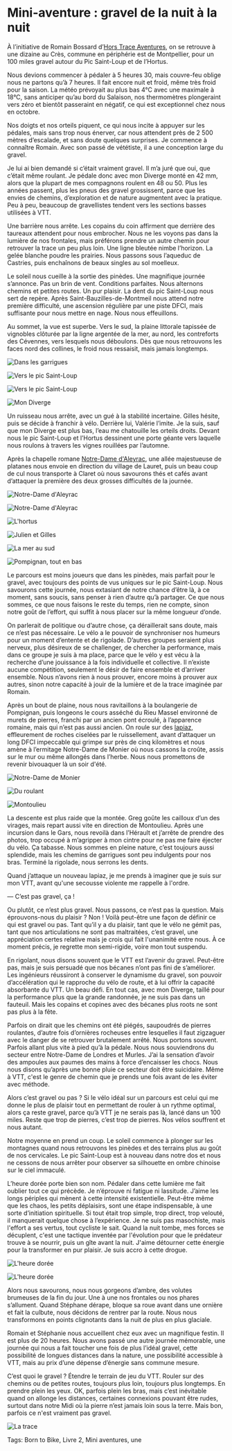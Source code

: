 # Mini-aventure : gravel de la nuit à la nuit

À l’initiative de Romain Bossard d’[Hors Trace Aventures](https://www.hors-traces-aventures.fr/), on se retrouve à une dizaine au Crès, commune en périphérie est de Montpellier, pour un 100 miles gravel autour du Pic Saint-Loup et de l’Hortus.

Nous devions commencer à pédaler à 5 heures 30, mais couvre-feu oblige nous ne partons qu’à 7 heures. Il fait encore nuit et froid, même très froid pour la saison. La météo prévoyait au plus bas 4°C avec une maximale à 18°C, sans anticiper qu’au bord du Salaison, nos thermomètres plongeraint vers zéro et bientôt passeraint en négatif, ce qui est exceptionnel chez nous en octobre.

Nos doigts et nos orteils piquent, ce qui nous incite à appuyer sur les pédales, mais sans trop nous énerver, car nous attendent près de 2 500 mètres d’escalade, et sans doute quelques surprises. Je commence à connaître Romain. Avec son passé de vététiste, il a une conception large du gravel.

Je lui ai bien demandé si c’était vraiment gravel. Il m’a juré que oui, que c’était même roulant. Je pédale donc avec mon Diverge monté en 42 mm, alors que la plupart de mes compagnons roulent en 48 ou 50. Plus les années passent, plus les pneus des gravel grossissent, parce que les envies de chemins, d’exploration et de nature augmentent avec la pratique. Peu à peu, beaucoup de gravellistes tendent vers les sections basses utilisées à VTT.

Une barrière nous arrête. Les copains du coin affirment que derrière des taureaux attendent pour nous embrocher. Nous ne les voyons pas dans la lumière de nos frontales, mais préférons prendre un autre chemin pour retrouver la trace un peu plus loin. Une ligne bleutée nimbe l’horizon. La gelée blanche poudre les prairies. Nous passons sous l’aqueduc de Castries, puis enchaînons de beaux singles au sol moelleux.

Le soleil nous cueille à la sortie des pinèdes. Une magnifique journée s’annonce. Pas un brin de vent. Conditions parfaites. Nous alternons chemins et petites routes. Un pur plaisir. La dent du pic Saint-Loup nous sert de repère. Après Saint-Bauzilles-de-Montmeil nous attend notre première difficulté, une ascension régulière par une piste DFCI, mais suffisante pour nous mettre en nage. Nous nous effeuillons.

Au sommet, la vue est superbe. Vers le sud, la plaine littorale tapissée de vignobles clôturée par la ligne argentée de la mer, au nord, les contreforts des Cévennes, vers lesquels nous déboulons. Dès que nous retrouvons les faces nord des collines, le froid nous ressaisit, mais jamais longtemps.

![Dans les garrigues](https://tcrouzet.com/images_tc/2020/10/IMG_4406.jpeg)

![Vers le pic Saint-Loup](https://tcrouzet.com/images_tc/2020/10/IMG_4411.jpeg)

![Vers le pic Saint-Loup](https://tcrouzet.com/images_tc/2020/10/IMG_4421.jpeg)

![Mon Diverge](https://tcrouzet.com/images_tc/2020/10/IMG_4429.jpeg)

Un ruisseau nous arrête, avec un gué à la stabilité incertaine. Gilles hésite, puis se décide à franchir à vélo. Derrière lui, Valérie l’imite. Je la suis, sauf que mon Diverge est plus bas, l’eau me chatouille les orteils droits. Devant nous le pic Saint-Loup et l’Hortus dessinent une porte géante vers laquelle nous roulons à travers les vignes rouillées par l’automne.

Après la chapelle romane [Notre-Dame d'Aleyrac](https://fr.wikipedia.org/wiki/Chapelle_Notre-Dame_d%27Aleyrac), une allée majestueuse de platanes nous envoie en direction du village de Lauret, puis un beau coup de cul nous transporte à Claret où nous savourons thés et cafés avant d’attaquer la première des deux grosses difficultés de la journée.

![Notre-Dame d'Aleyrac](https://tcrouzet.com/images_tc/2020/10/IMG_4422.jpeg)

![Notre-Dame d'Aleyrac](https://tcrouzet.com/images_tc/2020/10/IMG_4423.jpeg)

![L'hortus](https://tcrouzet.com/images_tc/2020/10/IMG_4427.jpeg)

![Julien et Gilles](https://tcrouzet.com/images_tc/2020/10/IMG_4431.jpeg)

![La mer au sud](https://tcrouzet.com/images_tc/2020/10/IMG_4432.jpeg)

![Pompignan, tout en bas](https://tcrouzet.com/images_tc/2020/10/IMG_4438.jpeg)

Le parcours est moins joueurs que dans les pinèdes, mais parfait pour le gravel, avec toujours des points de vus uniques sur le pic Saint-Loup. Nous savourons cette journée, nous extasiant de notre chance d’être là, à ce moment, sans soucis, sans penser à rien d’autre qu’à partager. Ce que nous sommes, ce que nous faisons le reste du temps, rien ne compte, sinon notre goût de l’effort, qui suffit à nous placer sur la même longueur d’onde.

On parlerait de politique ou d’autre chose, ça déraillerait sans doute, mais ce n’est pas nécessaire. Le vélo a le pouvoir de synchroniser nos humeurs pour un moment d’entente et de rigolade. D’autres groupes seraient plus nerveux, plus désireux de se challenger, de chercher la performance, mais dans ce groupe je suis à ma place, parce que le vélo y est vécu à la recherche d’une jouissance à la fois individuelle et collective. Il n’existe aucune compétition, seulement le désir de faire ensemble et d’arriver ensemble. Nous n’avons rien à nous prouver, encore moins à prouver aux autres, sinon notre capacité à jouir de la lumière et de la trace imaginée par Romain.

Après un bout de plaine, nous nous ravitaillons à la boulangerie de Pompignan, puis longeons le cours asséché du Rieu Massel environné de murets de pierres, franchi par un ancien pont écroulé, à l’apparence romaine, mais qui n’est pas aussi ancien. On roule sur des [lapiaz](https://fr.wikipedia.org/wiki/Lapiaz), effleurement de roches ciselées par le ruissellement, avant d’attaquer un long DFCI impeccable qui grimpe sur près de cinq kilomètres et nous amène à l’ermitage Notre-Dame de Monier où nous cassons la croûte, assis sur le mur ou même allongés dans l’herbe. Nous nous promettons de revenir bivouaquer là un soir d'été.

![Notre-Dame de Monier](https://tcrouzet.com/images_tc/2020/10/IMG_4444.jpeg)

![Du roulant](https://tcrouzet.com/images_tc/2020/10/IMG_4448.jpeg)

![Montoulieu](https://tcrouzet.com/images_tc/2020/10/montoulieu.png)

La descente est plus raide que la montée. Greg goûte les cailloux d’un des virages, mais repart aussi vite en direction de Montoulieu. Après une incursion dans le Gars, nous revoilà dans l’Hérault et j’arrête de prendre des photos, trop occupé à m’agripper à mon cintre pour ne pas me faire éjecter du vélo. Ça tabasse. Nous sommes en pleine nature, c’est toujours aussi splendide, mais les chemins de garrigues sont peu indulgents pour nos bras. Terminé la rigolade, nous serrons les dents.

Quand j’attaque un nouveau lapiaz, je me prends à imaginer que je suis sur mon VTT, avant qu'une secousse violente me rappelle à l'ordre.

— C’est pas gravel, ça !

Ou plutôt, ce n’est plus gravel. Nous passons, ce n’est pas la question. Mais éprouvons-nous du plaisir ? Non ! Voilà peut-être une façon de définir ce qui est gravel ou pas. Tant qu’il y a du plaisir, tant que le vélo ne gémit pas, tant que nos articulations ne sont pas maltraitées, c’est gravel, une appréciation certes relative mais je crois qui fait l'unanimité entre nous. À ce moment précis, je regrette mon semi-rigide, voire mon tout suspendu.

En rigolant, nous disons souvent que le VTT est l’avenir du gravel. Peut-être pas, mais je suis persuadé que nos bécanes n’ont pas fini de s’améliorer. Les ingénieurs réussiront à conserver le dynamisme du gravel, son pouvoir d’accélération qui le rapproche du vélo de route, et à lui offrir la capacité absorbante du VTT. Un beau défi. En tout cas, avec mon Diverge, taillé pour la performance plus que la grande randonnée, je ne suis pas dans un fauteuil. Mais les copains et copines avec des bécanes plus roots ne sont pas plus à la fête.

Parfois on dirait que les chemins ont été piégés, saupoudrés de pierres roulantes, d’autre fois d’ornières rocheuses entre lesquelles il faut zigzaguer avec le danger de se retrouver brutalement arrêté. Nous portons souvent. Parfois allant plus vite à pied qu’à la pédale. Nous nous souviendrons du secteur entre Notre-Dame de Londres et Murles. J’ai la sensation d’avoir des ampoules aux paumes des mains à force d’encaisser les chocs. Nous nous disons qu’après une bonne pluie ce secteur doit être suicidaire. Même à VTT, c'est le genre de chemin que je prends une fois avant de les éviter avec méthode.

Alors c’est gravel ou pas ? Si le vélo idéal sur un parcours est celui qui me donne le plus de plaisir tout en permettant de rouler à un rythme optimal, alors ça reste gravel, parce qu’à VTT je ne serais pas là, lancé dans un 100 miles. Reste que trop de pierres, c’est trop de pierres. Nos vélos souffrent et nous autant.

Notre moyenne en prend un coup. Le soleil commence à plonger sur les montagnes quand nous retrouvons les pinèdes et des terrains plus au goût de nos cervicales. Le pic Saint-Loup est à nouveau dans notre dos et nous ne cessons de nous arrêter pour observer sa silhouette en ombre chinoise sur le ciel immaculé.

L’heure dorée porte bien son nom. Pédaler dans cette lumière me fait oublier tout ce qui précède. Je n’éprouve ni fatigue ni lassitude. J’aime les longs périples qui mènent à cette intensité existentielle. Peut-être même que les chaos, les petits déplaisirs, sont une étape indispensable, à une sorte d’initiation spirituelle. Si tout était trop simple, trop direct, trop velouté, il manquerait quelque chose à l’expérience. Je ne suis pas masochiste, mais l'effort a ses vertus, tout cycliste le sait. Quand la nuit tombe, mes forces se décuplent, c'est une tactique inventée par l'évolution pour que le prédateur trouve à se nourrir, puis un gîte avant la nuit. J'aime détourner cette énergie pour la transformer en pur plaisir. Je suis accro à cette drogue.

![L'heure dorée](https://tcrouzet.com/images_tc/2020/10/IMG_4453.jpeg)

![L'heure dorée](https://tcrouzet.com/images_tc/2020/10/IMG_4468.jpeg)

Alors nous savourons, nous nous gorgeons d’ambre, des volutes brumeuses de la fin du jour. Une à une nos frontales ou nos phares s’allument. Quand Stéphane dérape, bloque sa roue avant dans une ornière et fait la culbute, nous décidons de rentrer par la route. Nous nous transformons en points clignotants dans la nuit de plus en plus glaciale.

Romain et Stéphanie nous accueillent chez eux avec un magnifique festin. Il est plus de 20 heures. Nous avons passé une autre journée mémorable, une journée qui nous a fait toucher une fois de plus l’idéal gravel, cette possibilité de longues distances dans la nature, une possibilité accessible à VTT, mais au prix d’une dépense d’énergie sans commune mesure.

C’est quoi le gravel ? Étendre le terrain de jeu du VTT. Rouler sur des chemins ou de petites routes, toujours plus loin, toujours plus longtemps. En prendre plein les yeux. OK, parfois plein les bras, mais c’est inévitable quand on allonge les distances, certaines connexions pouvant être rudes, surtout dans notre Midi où la pierre n’est jamais loin sous la terre. Mais bon, parfois ce n'est vraiment pas gravel.

![La trace](https://tcrouzet.com/images_tc/2020/10/gravierstrava.jpg)



Tags: Born to Bike, Livre 2, Mini aventures, une